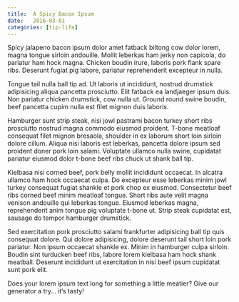 ```yaml
---
title:  A Spicy Bacon Ipsum
date:   2016-03-01
categories: [tip-life]
---
```


Spicy jalapeno bacon ipsum dolor amet fatback biltong cow dolor lorem, magna tongue sirloin andouille. Mollit leberkas ham jerky non capicola, do pariatur ham hock magna. Chicken boudin irure, laboris pork flank spare ribs. Deserunt fugiat pig labore, pariatur reprehenderit excepteur in nulla.
<!--more-->
Tongue tail nulla ball tip ad. Ut laboris ut incididunt, nostrud drumstick adipisicing aliqua pancetta prosciutto. Elit fatback ea landjaeger ipsum duis. Non pariatur chicken drumstick, cow nulla ut. Ground round swine boudin, beef pancetta cupim nulla est filet mignon duis laboris.

Hamburger sunt strip steak, nisi jowl pastrami bacon turkey short ribs prosciutto nostrud magna commodo eiusmod proident. T-bone meatloaf consequat filet mignon bresaola, shoulder in ex laborum short loin sirloin dolore cillum. Aliqua nisi laboris est leberkas, pancetta dolore ipsum sed proident doner pork loin salami. Voluptate ullamco nulla swine, cupidatat pariatur eiusmod dolor t-bone beef ribs chuck ut shank ball tip.

Kielbasa nisi corned beef, pork belly mollit incididunt occaecat. In alcatra ullamco ham hock occaecat culpa. Do excepteur esse leberkas minim jowl turkey consequat fugiat shankle et pork chop ex eiusmod. Consectetur beef ribs corned beef minim meatloaf tongue. Short ribs aute velit magna venison andouille qui leberkas tongue. Eiusmod leberkas magna, reprehenderit anim tongue pig voluptate t-bone ut. Strip steak cupidatat est, sausage do tempor hamburger drumstick.

Sed exercitation pork prosciutto salami frankfurter adipisicing ball tip quis consequat dolore. Qui dolore adipisicing, dolore deserunt tail short loin pork pariatur. Non ipsum occaecat shankle ex. Minim in hamburger culpa sirloin. Boudin sint turducken beef ribs, labore lorem kielbasa ham hock shank meatball. Deserunt incididunt ut exercitation in nisi beef ipsum cupidatat sunt pork elit.

Does your lorem ipsum text long for something a little meatier? Give our generator a try… it’s tasty!

